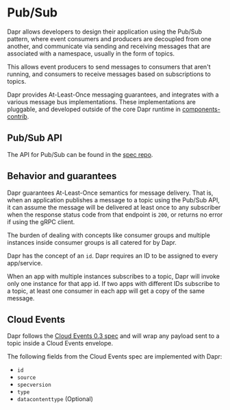 # Pub/Sub

Dapr allows developers to design their application using the Pub/Sub pattern, where event consumers and producers are decoupled from one another, and communicate via sending and receiving messages that are associated with a namespace, usually in the form of topics.

This allows event producers to send messages to consumers that aren't running, and consumers to receive messages based on subscriptions to topics.

Dapr provides At-Least-Once messaging guarantees, and integrates with a various message bus implementations.
These implementations are pluggable, and developed outside of the core Dapr runtime in [components-contrib](https://github.com/dapr/components-contrib/tree/master/pubsub).

## Pub/Sub API

The API for Pub/Sub can be found in the [spec repo](https://github.com/dapr/spec/blob/master/pubsub.md).

## Behavior and guarantees

Dapr guarantees At-Least-Once semantics for message delivery.
That is, when an application publishes a message to a topic using the Pub/Sub API, it can assume the message will be delivered at least once to any subscriber when the response status code from that endpoint is `200`, or returns no error if using the gRPC client.

The burden of dealing with concepts like consumer groups and multiple instances inside consumer groups is all catered for by Dapr.

Dapr has the concept of an `id`.
Dapr requires an ID to be assigned to every app/service.

When an app with multiple instances subscribes to a topic, Dapr will invoke only one instance for that app id.
If two apps with different IDs subscribe to a topic, at least one consumer in each app will get a copy of the same message.

## Cloud Events

Dapr follows the [Cloud Events 0.3 spec](https://github.com/cloudevents/spec/tree/v0.3) and will wrap any payload sent to a topic inside a Cloud Events envelope.

The following fields from the Cloud Events spec are implemented with Dapr:

* `id`
* `source`
* `specversion`
* `type`
* `datacontenttype` (Optional)
